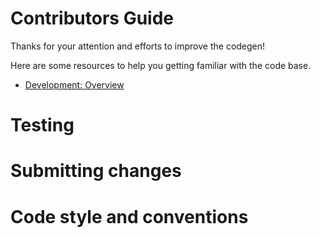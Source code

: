 # Contributors Guide

Thanks for your attention and efforts to improve the codegen!

Here are some resources to help you getting familiar with the code base.

* [Development: Overview](./overview.md)

# Testing

# Submitting changes

# Code style and conventions
